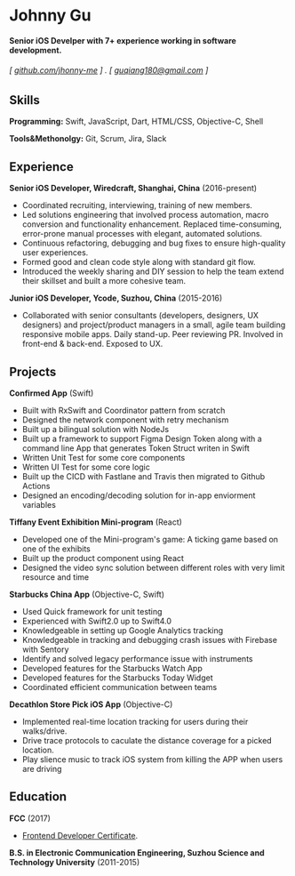 Johnny Gu
======

#### Senior iOS Develper with 7+ experience working in software development.
###### [ [github.com/jhonny-me](https://github.com/jhonny-me) ] . [ guqiang180@gmail.com ]


Skills
------
**Programming:** Swift, JavaScript, Dart, HTML/CSS, Objective-C, Shell

**Tools&Methonolgy:** Git, Scrum, Jira, Slack


Experience
---------
**Senior iOS Developer, Wiredcraft, Shanghai, China** (2016-present)

- Coordinated recruiting, interviewing, training of new members.
- Led solutions engineering that involved process automation, macro conversion and functionality enhancement. Replaced time-consuming, error-prone manual processes with elegant, automated solutions.
- Continuous refactoring, debugging and bug fixes to ensure high-quality user experiences.
- Formed good and clean code style along with standard git flow.
- Introduced the weekly sharing and DIY session to help the team extend their skillset and built a more cohesive team.

**Junior iOS Developer, Ycode, Suzhou, China** (2015-2016)

- Collaborated with senior consultants (developers, designers, UX designers) and project/product managers in a small, agile team building responsive mobile apps. Daily stand-up. Peer reviewing PR. Involved in front-end & back-end. Exposed to UX.


Projects
--------

**Confirmed App** (Swift)

- Built with RxSwift and Coordinator pattern from scratch
- Designed the network component with retry mechanism
- Built up a bilingual solution with NodeJs
- Built up a framework to support Figma Design Token along with a command line App that generates Token Struct writen in Swift
- Written Unit Test for some core components
- Written UI Test for some core logic
- Built up the CICD with Fastlane and Travis then migrated to Github Actions
- Designed an encoding/decoding solution for in-app enviorment variables

**Tiffany Event Exhibition Mini-program** (React)

- Developed one of the Mini-program's game: A ticking game based on one of the exhibits
- Built up the product component using React
- Designed the video sync solution between different roles with very limit resource and time

**Starbucks China App** (Objective-C, Swift)

- Used Quick framework for unit testing
- Experienced with Swift2.0 up to Swift4.0
- Knowledgeable in setting up Google Analytics tracking
- Knowledgeable in tracking and debugging crash issues with Firebase with Sentory
- Identify and solved legacy performance issue with instruments
- Developed features for the Starbucks Watch App
- Developed features for the Starbucks Today Widget
- Coordinated efficient communication between teams

**Decathlon Store Pick iOS App** (Objective-C)

- Implemented real-time location tracking for users during their walks/drive.
- Drive trace protocols to caculate the distance coverage for a picked location.
- Play slience music to track iOS system from killing the APP when users are driving

Education
---------
**FCC** (2017)

- [Frontend Developer Certificate](https://www.freecodecamp.org/certification/jhonny-me/legacy-front-end). 

**B.S. in Electronic Communication Engineering, Suzhou Science and Technology University** (2011-2015) 
